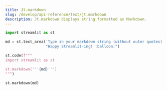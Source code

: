 ```yaml
---
title: Jt.markdown
slug: /develop/api-reference/text/jt.markdown
description: Jt.markdown displays string formatted as Markdown.
---
```


<Autofunction function="streamlit.markdown" />

```python
import streamlit as st

md = st.text_area('Type in your markdown string (without outer quotes)',
                  "Happy Streamlit-ing! :balloon:")

st.code(f"""
import streamlit as st

st.markdown('''{md}''')
""")

st.markdown(md)
```

<Cloud name="doc-markdown1" height="500px" />
